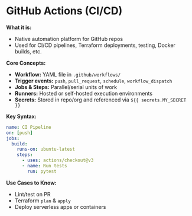 # GitHub Actions (CI/CD)

**What it is:**
- Native automation platform for GitHub repos
- Used for CI/CD pipelines, Terraform deployments, testing, Docker builds, etc.

**Core Concepts:**
- **Workflow:** YAML file in `.github/workflows/`
- **Trigger events:** `push`, `pull_request`, `schedule`, `workflow_dispatch`
- **Jobs & Steps:** Parallel/serial units of work
- **Runners:** Hosted or self-hosted execution environments
- **Secrets:** Stored in repo/org and referenced via `${{ secrets.MY_SECRET }}`

**Key Syntax:**
```yaml
name: CI Pipeline
on: [push]
jobs:
  build:
    runs-on: ubuntu-latest
    steps:
      - uses: actions/checkout@v3
      - name: Run tests
        run: pytest
```

**Use Cases to Know:**
- Lint/test on PR
- Terraform `plan` & `apply`
- Deploy serverless apps or containers
